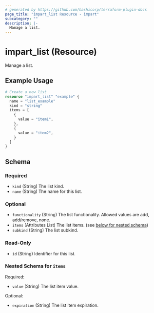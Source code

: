 ```yaml
---
# generated by https://github.com/hashicorp/terraform-plugin-docs
page_title: "impart_list Resource - impart"
subcategory: ""
description: |-
  Manage a list.
---
```


# impart_list (Resource)

Manage a list.

## Example Usage

```terraform
# Create a new list
resource "impart_list" "example" {
  name = "list_example"
  kind = "string"
  items = [
    {
      value = "item1",
    },
    {
      value = "item2",
    }
  ]
}
```

<!-- schema generated by tfplugindocs -->
## Schema

### Required

- `kind` (String) The list kind.
- `name` (String) The name for this list.

### Optional

- `functionality` (String) The list functionality. Allowed values are add, add/remove, none.
- `items` (Attributes List) The list items. (see [below for nested schema](#nestedatt--items))
- `subkind` (String) The list subkind.

### Read-Only

- `id` (String) Identifier for this list.

<a id="nestedatt--items"></a>
### Nested Schema for `items`

Required:

- `value` (String) The list item value.

Optional:

- `expiration` (String) The list item expiration.
